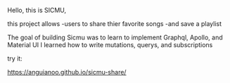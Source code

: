 Hello, this is SICMU,

this project allows 
  -users to share thier favorite songs
  -and save a playlist

The goal of building Sicmu was to learn to implement Graphql, Apollo, and Material UI
I learned how to write mutations, querys, and subscriptions

try it:

https://anguianoo.github.io/sicmu-share/




